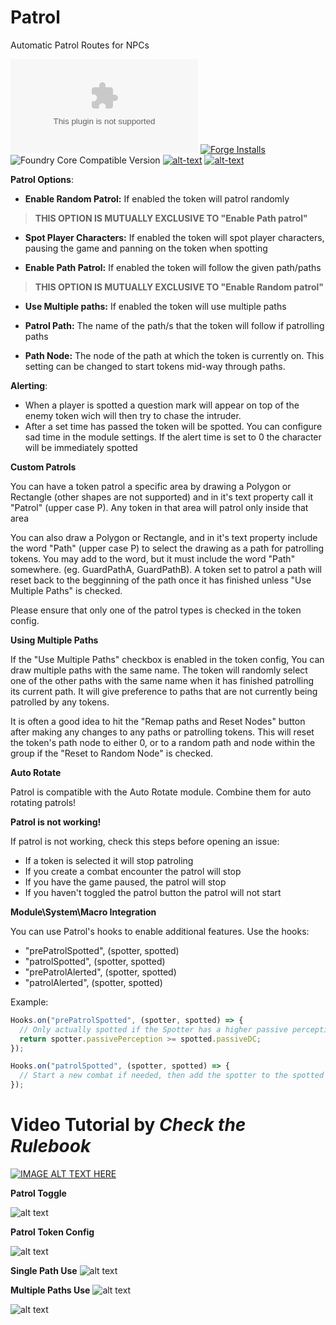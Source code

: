 # Patrol
Automatic Patrol Routes for NPCs

![Latest Release Download Count](https://img.shields.io/github/downloads/theripper93/Patrol/latest/module.zip?color=2b82fc&label=DOWNLOADS&style=for-the-badge) [![Forge Installs](https://img.shields.io/badge/dynamic/json?label=Forge%20Installs&query=package.installs&suffix=%25&url=https%3A%2F%2Fforge-vtt.com%2Fapi%2Fbazaar%2Fpackage%2Fpatrol&colorB=03ff1c&style=for-the-badge)](https://forge-vtt.com/bazaar#package=patrol) ![Foundry Core Compatible Version](https://img.shields.io/badge/dynamic/json.svg?url=https%3A%2F%2Fraw.githubusercontent.com%2Ftheripper93%2FPatrol%2Fmain%2Fmodule.json&label=Foundry%20Version&query=$.compatibleCoreVersion&colorB=orange&style=for-the-badge) [![alt-text](https://img.shields.io/badge/-Patreon-%23ff424d?style=for-the-badge)](https://www.patreon.com/theripper93) [![alt-text](https://img.shields.io/badge/-Discord-%235662f6?style=for-the-badge)](https://discord.gg/F53gBjR97G)

**Patrol Options**:

* **Enable Random Patrol:** If enabled the token will patrol randomly 
> **THIS OPTION IS MUTUALLY EXCLUSIVE TO "Enable Path patrol"**

* **Spot Player Characters:** If enabled the token will spot player characters, pausing the game and panning on the token when spotting

* **Enable Path Patrol:** If enabled the token will follow the given path/paths 
> **THIS OPTION IS MUTUALLY EXCLUSIVE TO "Enable Random patrol"**

* **Use Multiple paths:** If enabled the token will use multiple paths

* **Patrol Path:** The name of the path/s that the token will follow if patrolling paths

* **Path Node:** The node of the path at which the token is currently on. This setting can be changed to start tokens mid-way through paths.

**Alerting**:

* When a player is spotted a question mark will appear on top of the enemy token wich will then try to chase the intruder.
* After a set time has passed the token will be spotted. You can configure sad time in the module settings. If the alert time is set to 0 the character will be immediately spotted

**Custom Patrols**

You can have a token patrol a specific area by drawing a Polygon or Rectangle (other shapes are not supported) and in it's text property call it "Patrol" (upper case P). Any token in that area will patrol only inside that area

You can also draw a Polygon or Rectangle, and in it's text property include the word "Path" (upper case P) to select the drawing as a path for patrolling tokens. You may add to the word, but it must include the word "Path" somewhere. (eg. GuardPathA, GuardPathB). A token set to patrol a path will reset back to the begginning of the path once it has finished unless "Use Multiple Paths" is checked. 

Please ensure that only one of the patrol types is checked in the token config.

**Using Multiple Paths**

If the "Use Multiple Paths" checkbox is enabled in the token config, You can draw multiple paths with the same name. The token will randomly select one of the other paths with the same name when it has finished patrolling its current path. It will give preference to paths that are not currently being patrolled by any tokens. 

It is often a good idea to hit the "Remap paths and Reset Nodes" button after making any changes to any paths or patrolling tokens. This will reset the token's path node to either 0, or to a random path and node within the group if the "Reset to Random Node" is checked.

**Auto Rotate**

Patrol is compatible with the Auto Rotate module. Combine them for auto rotating patrols!

**Patrol is not working!**

If patrol is not working, check this steps before opening an issue:

* If a token is selected it will stop patroling
* If you create a combat encounter the patrol will stop
* If you have the game paused, the patrol will stop
* If you haven't toggled the patrol button the patrol will not start

**Module\System\Macro Integration**

You can use Patrol's hooks to enable additional features. Use the hooks:
* "prePatrolSpotted", (spotter, spotted)
* "patrolSpotted", (spotter, spotted)
* "prePatrolAlerted", (spotter, spotted)
* "patrolAlerted", (spotter, spotted)

Example:

```js
Hooks.on("prePatrolSpotted", (spotter, spotted) => {
  // Only actually spotted if the Spotter has a higher passive perception than the target's DC
  return spotter.passivePerception >= spotted.passiveDC;
});
```
```js
Hooks.on("patrolSpotted", (spotter, spotted) => {
  // Start a new combat if needed, then add the spotter to the spotted with a surprise round
});
```
# Video Tutorial by *Check the Rulebook*

[![IMAGE ALT TEXT HERE](https://img.youtube.com/vi/Izx441zjtBs/0.jpg)](https://www.youtube.com/watch?v=Izx441zjtBs)

**Patrol Toggle**

![alt text](https://github.com/theripper93/Patrol/raw/main/wiki/patroltoggle.jpg)

**Patrol Token Config**

![alt text](https://github.com/Vauryx/Patrol/blob/pathPatroller/wiki/patrolconfig.jpg)

**Single Path Use**
![alt text](https://github.com/Vauryx/Patrol/blob/pathPatroller/wiki/Single_Path.gif)

**Multiple Paths Use**
![alt text](https://github.com/Vauryx/Patrol/blob/pathPatroller/wiki/Multi_path.gif)

![alt text](https://github.com/theripper93/Patrol/raw/main/wiki/patrolspot.jpg)
